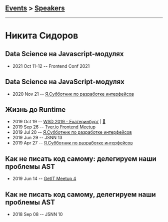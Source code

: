 ## [Events](../README.md) > [Speakers](../speakers.md)
---

# Никита Сидоров

## Data Science на Javascript-модулях
- 2021 Oct 11-12 -- Frontend Conf 2021    
## Data Science на JavaScript-модулях
- 2020 Nov 21 -- [Я.Субботник по разработке интерфейсов](https://www.youtube.com/watch?v=wTkeS-X_OIU&t=10721)    
## Жизнь до Runtime
- 2019 Oct 19 -- [WSD 2019 - Екатеринбург](https://www.youtube.com/watch?v=DsfnFrwKksA&t=20748s)  | [:notebook:](https://wsd.events/2019/10/19/pres/before-runtime.pdf)  
- 2019 Sep 26 -- [Tver.io Frontend Meetup](https://www.youtube.com/watch?v=_4weYbMzr-0)    
- 2019 Jul 20 -- [Я.Субботник по разработке интерфейсов](https://events.yandex.ru/lib/talks/7522/)    
- 2019 Jun 29 -- JSNN 13    
- 2019 Apr 27 -- [Я.Субботник по разработке интерфейсов](https://events.yandex.ru/lib/talks/7255/)    
## Как не писать код самому: делегируем наши проблемы AST
- 2019 Jun 14 -- [GetIT Meetup 4](https://www.youtube.com/watch?v=W_e6kiI05ds)    
## Как не писать код самому, делегируем наши проблемы AST
- 2018 Sep 08 -- JSNN 10    
